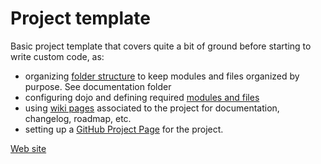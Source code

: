 # Project template

Basic project template that covers quite a bit of ground before starting to write custom code, as:
* organizing [folder structure](https://github.com/ermes-fp7space/project-template/tree/master/doc) to keep modules and files organized by purpose. See documentation folder
* configuring dojo and defining required [modules and files](https://github.com/ermes-fp7space/project-template/tree/master/app)
* using [wiki pages](https://github.com/ermes-fp7space/project-template/wiki) associated to the project for documentation, changelog, roadmap, etc. 
* setting up a [GitHub Project Page](https://github.com/ermes-fp7space/project-template/wiki) for the project. 

[Web site](http://ermes-fp7space.github.io/project-template/app/) 

